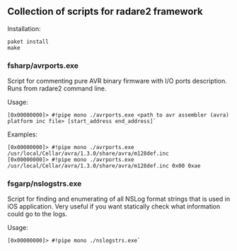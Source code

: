 ## Collection of scripts for radare2 framework

Installation:
```
paket install
make
```

### fsharp/avrports.exe
Script for commenting pure AVR binary firmware with I/O ports description. Runs from radare2 command line.

Usage: 
```
[0x00000000]> #!pipe mono ./avrports.exe <path to avr assembler (avra) platform inc file> [start_address end_address]`
```

Examples:
```
[0x00000000]> #!pipe mono ./avrports.exe /usr/local/Cellar/avra/1.3.0/share/avra/m128def.inc
[0x00000000]> #!pipe mono ./avrports.exe /usr/local/Cellar/avra/1.3.0/share/avra/m128def.inc 0x00 0xae
```

### fsgarp/nslogstrs.exe
Script for finding and enumerating of all NSLog format strings that is used in iOS application. Very useful if you want statically check what information could go to the logs.

Usage: 
```
[0x00000000]> #!pipe mono ./nslogstrs.exe`
```